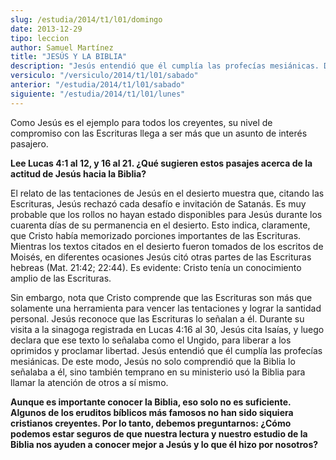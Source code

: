 ```yaml
---
slug: /estudia/2014/t1/l01/domingo
date: 2013-12-29
tipo: leccion
author: Samuel Martínez
title: "JESÚS Y LA BIBLIA"
description: "Jesús entendió que él cumplía las profecías mesiánicas. De este modo, Jesús no  solo comprendió que la Biblia lo señalaba a él, sino también temprano en su  ministerio usó la Biblia para llamar la atención de otros a sí mismo."
versiculo: "/versiculo/2014/t1/l01/sabado"
anterior: "/estudia/2014/t1/l01/sabado"
siguiente: "/estudia/2014/t1/l01/lunes"
---
```


Como Jesús es el ejemplo para todos los creyentes, su nivel de compromiso con las Escrituras llega a ser más que un asunto de interés pasajero.

**Lee Lucas 4:1 al 12, y 16 al 21. ¿Qué sugieren estos pasajes acerca de la actitud de Jesús hacia la Biblia?**

El relato de las tentaciones de Jesús en el desierto muestra que, citando las Escrituras, Jesús rechazó cada desafío e invitación de Satanás. Es muy probable que los rollos no hayan estado disponibles para Jesús durante los cuarenta días de su permanencia en el desierto. Esto indica, claramente, que Cristo había memorizado porciones importantes de las Escrituras. Mientras los textos citados en el desierto fueron tomados de los escritos de Moisés, en diferentes ocasiones Jesús citó otras partes de las Escrituras hebreas (Mat. 21:42; 22:44). Es evidente: Cristo tenía un conocimiento amplio de las Escrituras.

Sin embargo, nota que Cristo comprende que las Escrituras son más que solamente una herramienta para vencer las tentaciones y lograr la santidad personal. Jesús reconoce que las Escrituras lo señalan a él. Durante su visita a la sinagoga registrada en Lucas 4:16 al 30, Jesús cita Isaías, y luego declara que ese texto lo señalaba como el Ungido, para liberar a los oprimidos y proclamar libertad. Jesús entendió que él cumplía las profecías mesiánicas. De este modo, Jesús no solo comprendió que la Biblia lo señalaba a él, sino también temprano en su ministerio usó la Biblia para llamar la atención de otros a sí mismo.

**Aunque es importante conocer la Biblia, eso solo no es suficiente. Algunos de los eruditos bíblicos más famosos no han sido siquiera cristianos creyentes. Por lo tanto, debemos preguntarnos: ¿Cómo podemos estar seguros de que nuestra lectura y nuestro estudio de la Biblia nos ayuden a conocer mejor a Jesús y lo que él hizo por nosotros?**
